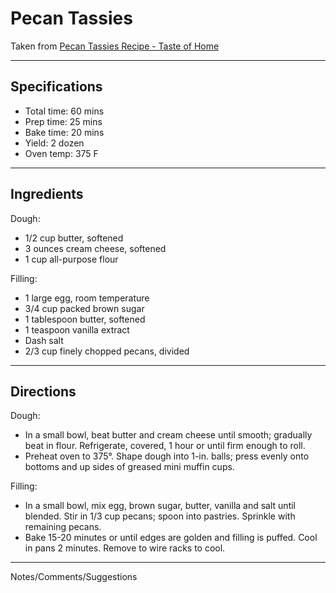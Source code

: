 # Pecan Tassies

Taken from
[Pecan Tassies Recipe - Taste of Home](https://www.tasteofhome.com/recipes/pecan-tassies/)

---
## Specifications
- Total time: 60 mins
- Prep time: 25 mins
- Bake time: 20 mins
- Yield: 2 dozen
- Oven temp: 375 F

---
## Ingredients

Dough:
- 1/2 cup butter, softened
- 3 ounces cream cheese, softened
- 1 cup all-purpose flour

Filling:
- 1 large egg, room temperature
- 3/4 cup packed brown sugar
- 1 tablespoon butter, softened
- 1 teaspoon vanilla extract
- Dash salt
- 2/3 cup finely chopped pecans, divided


---
## Directions

Dough:
- In a small bowl, beat butter and cream cheese until smooth; gradually beat in flour. Refrigerate, covered, 1 hour or until firm enough to roll.
- Preheat oven to 375°. Shape dough into 1-in. balls; press evenly onto bottoms and up sides of greased mini muffin cups.

Filling:
- In a small bowl, mix egg, brown sugar, butter, vanilla and salt until blended. Stir in 1/3 cup pecans; spoon into pastries. Sprinkle with remaining pecans.
- Bake 15-20 minutes or until edges are golden and filling is puffed. Cool in pans 2 minutes. Remove to wire racks to cool.

---
Notes/Comments/Suggestions

